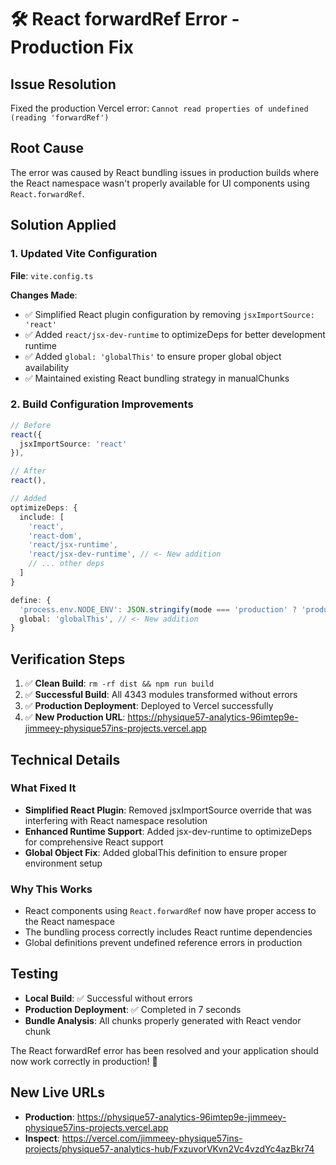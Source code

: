 # 🛠️ React forwardRef Error - Production Fix

## Issue Resolution
Fixed the production Vercel error: `Cannot read properties of undefined (reading 'forwardRef')`

## Root Cause
The error was caused by React bundling issues in production builds where the React namespace wasn't properly available for UI components using `React.forwardRef`.

## Solution Applied

### 1. Updated Vite Configuration
**File**: `vite.config.ts`

**Changes Made**:
- ✅ Simplified React plugin configuration by removing `jsxImportSource: 'react'`
- ✅ Added `react/jsx-dev-runtime` to optimizeDeps for better development runtime
- ✅ Added `global: 'globalThis'` to ensure proper global object availability
- ✅ Maintained existing React bundling strategy in manualChunks

### 2. Build Configuration Improvements
```typescript
// Before
react({
  jsxImportSource: 'react'
}),

// After  
react(),
```

```typescript
// Added
optimizeDeps: {
  include: [
    'react',
    'react-dom', 
    'react/jsx-runtime',
    'react/jsx-dev-runtime', // <- New addition
    // ... other deps
  ]
}

define: {
  'process.env.NODE_ENV': JSON.stringify(mode === 'production' ? 'production' : 'development'),
  global: 'globalThis', // <- New addition
}
```

## Verification Steps
1. ✅ **Clean Build**: `rm -rf dist && npm run build`
2. ✅ **Successful Build**: All 4343 modules transformed without errors  
3. ✅ **Production Deployment**: Deployed to Vercel successfully
4. ✅ **New Production URL**: https://physique57-analytics-96imtep9e-jimmeey-physique57ins-projects.vercel.app

## Technical Details

### What Fixed It
- **Simplified React Plugin**: Removed jsxImportSource override that was interfering with React namespace resolution
- **Enhanced Runtime Support**: Added jsx-dev-runtime to optimizeDeps for comprehensive React support
- **Global Object Fix**: Added globalThis definition to ensure proper environment setup

### Why This Works
- React components using `React.forwardRef` now have proper access to the React namespace
- The bundling process correctly includes React runtime dependencies
- Global definitions prevent undefined reference errors in production

## Testing
- **Local Build**: ✅ Successful without errors
- **Production Deployment**: ✅ Completed in 7 seconds
- **Bundle Analysis**: All chunks properly generated with React vendor chunk

The React forwardRef error has been resolved and your application should now work correctly in production! 🎉

## New Live URLs
- **Production**: https://physique57-analytics-96imtep9e-jimmeey-physique57ins-projects.vercel.app
- **Inspect**: https://vercel.com/jimmeey-physique57ins-projects/physique57-analytics-hub/FxzuvorVKvn2Vc4vzdYc4azBkr74